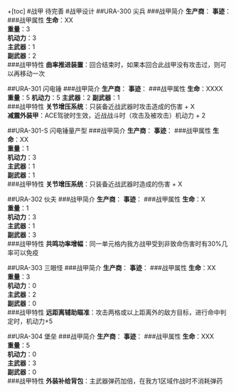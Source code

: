+[toc]
#战甲
待完善
#战甲设计
##URA-300 尖兵
###战甲简介
**生产商**：
**事迹**：
###战甲属性
**生命**：XX    
**重量**：3   
**机动力**：3  
**主武器**：1  
**副武器**：2      
###战甲特性
**曲率推进装置**：回合结束时，如果本回合此战甲没有攻击过，则可以再移动一次

##URA-301 闪电锤
###战甲简介
**生产商**：
**事迹**：
###战甲属性
**生命**：XXXX   
**重量**：5 
**机动力**：5
**主武器**：2
**副武器**：1      
###战甲特性
**关节增压系统**：只装备近战武器时攻击造成的伤害 + X  
**减震外装甲**：ACE驾驶时生效，近战战斗时（攻击及被攻击）机动力 + 2

##URA-301-S 闪电锤量产型
###战甲简介
**生产商**：
**事迹**：
###战甲属性
**生命**：XX  
**重量**：1     
**机动力**：3  
**主武器**：1  
**副武器**：1        
###战甲特性
**关节增压系统**：只装备近战武器时造成的伤害 + X

##URA-302 伙夫
###战甲简介
**生产商**：
**事迹**：
###战甲属性
**生命**：X   
**重量**：1   
**机动力**：3  
**主武器**：1  
**副武器**：3      
###战甲特性
**共鸣功率增幅**：同一单元格内我方战甲受到非致命伤害时有30%几率可以免疫

##URA-303 三眼怪
###战甲简介
**生产商**： 
**事迹**： 
###战甲属性
**生命**：XX   
**重量**：3   
**机动力**：0   
**主武器**：2   
**副武器**：0       
###战甲特性
**远距离辅助瞄准**：攻击两格或以上距离外的敌方目标，进行命中判定时，机动力+5

##URA-304 堡垒
###战甲简介
**生产商**：
**事迹**：
###战甲属性
**生命**：XXX   
**重量**：5   
**机动力**：0  
**主武器**：3  
**副武器**：0        
###战甲特性
**外装补给背包**：主武器弹药加倍，在我方1区域作战时不消耗弹药




